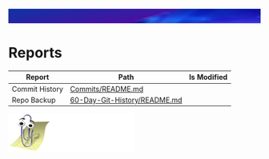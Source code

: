 ![](../reports/img/header.jpg)

# Reports




| Report                      | Path                |Is Modified |
| --------------------------- | ------------------- |----------- |
| Commit History     | [Commits/README.md](Commits/README.md)        |          |
| Repo Backup     | [60-Day-Git-History/README.md](60-Day-Git-History/README.md)        |          |

![](../reports/img/logo.jpg)
